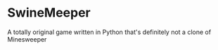 # SwineMeeper
 A totally original game written in Python that's definitely not a clone of Minesweeper
